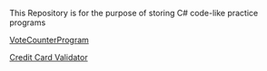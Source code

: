 This Repository is for the purpose of storing C# code-like practice programs 



[VoteCounterProgram](https://support.west-wind.com)


[Credit Card Validator](https://support.west-wind.com)
